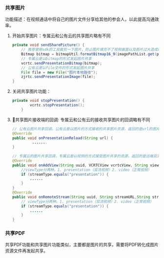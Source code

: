 ### 共享图片

功能描述：在视频通话中将自己的图片文件分享给其他的参会人，以此提高沟通效率。

1. 开始共享图片：专属云和公有云的共享图片略有不同

   ```java
   private void sendSharePicture() {
       // 推荐使用sdk的工具裁剪一下图片，防止图片填充不了视频画面以及图片过大造成的oom的问题
       Bitmap bitmap = bitmapUtil.formatBitmap16_9(imagePathList.get(pictureIndex), 1920, 1080);
       // 专属云是以bitmap的形式发起图片共享
       vcrtc.sendPresentationBitmap(bitmap);
       // 公有云是以file文件的形式发起图片共享
       File file = new File("图片本地路径");
       zjrtc.sendPresentationImage(file);
   }
   ```

2. 关闭共享图片功能：

   ```java
   private void stopPresentation() {
           vcrtc.stopPresentation();
       }
   ```

3. 共享图片接收端的回调: 专属云和公有云的接收共享图片的回调略有不同

   ```java
   // 公有云图片共享回调，公有云是以图片的方式接收的共享图片资源，返回的是url的图片地址
   @Override
   public void onPresentationReload(String url) {
     		.......
   }
     
   // 专属云的图片共享回调，专属云是以视频的方式接受图片共享的资源，返回的是远端双流视频view或视频流，onAddView和onRemoteStream根据实际需求监听一个就好。
   @Override
   public void onAddView(String uuid, VCRTCView vcrtcView, String viewType) {
       //viewType分两种。1. presentation（双流视频）2. video（正常视频）
       if (streamType.equals("presentation")) {
           ......
       }
   }
   @Override
   public void onRemoteStream(String uuid, String streamURL,String streamType) {
       // viewType分两种。1. presentation（双流视频）2. video（正常视频）
       if (streamType.equals("presentation")) {
           ......        
       }
   }
   ```

### 共享PDF

共享PDF功能和共享图片功能类似，主要都是图片的共享，需要将PDF转化成图片资源文件再发起共享。